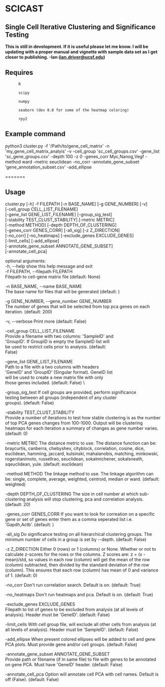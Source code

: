 # SCICAST
Single Cell Iterative Clustering and Significance Testing
------
**This is still in development. If it is useful please let me know.  I will be updating with a proper manual and vignette with sample data set as I get closer to publishing. -Ian (ian.driver@ucsf.edu)**

Requires
--------
          R 
          
          scipy
          
          numpy
          
          seaborn (dev 0.8 for some of the heatmap coloring)
          
          rpy2
          
  Example command
--------------

python3 cluster.py -f '/Path/to/gene_cell_matrix' -n 'my_gene_cell_matrix_analyis' -v -cell_group 'sc_cell_groups.csv' -gene_list 'sc_gene_groups.csv' -depth 100 -z 0 -genes_corr Myc,Nanog,Vegf -method ward -metric seuclidean -no_corr -annotate_gene_subset 'gene_annotation_subset.csv' -add_ellipse

=======

Usage
-------
cluster.py [-h] -f FILEPATH [-n BASE_NAME] [-g GENE_NUMBER] [-v]                       
                  [-cell_group CELL_LIST_FILENAME]                                                  
                  [-gene_list GENE_LIST_FILENAME] [-group_sig_test]                                     
                  [-stability TEST_CLUST_STABILITY] [-metric METRIC]                                      
                  [-method METHOD] [-depth DEPTH_OF_CLUSTERING]                                     
                  [-genes_corr GENES_CORR] [-all_sig] [-z Z_DIRECTION]                              
                  [-no_corr] [-no_heatmaps] [-exclude_genes EXCLUDE_GENES]                                
                  [-limit_cells] [-add_ellipse]                                                         
                  [-annotate_gene_subset ANNOTATE_GENE_SUBSET]                                            
                  [-annotate_cell_pca]                                                         

optional arguments:                                                                       
  -h, --help            show this help message and exit                                                   
  -f FILEPATH, --filepath FILEPATH                                                            
                        Filepath to cell-gene matrix file (default: None)                                 
                        
  -n BASE_NAME, --name BASE_NAME                                                            
                        The base name for files that will be generated
                        (default: )
                        
  -g GENE_NUMBER, --gene_number GENE_NUMBER                                                         
                        The number of genes that will be selected from top pca
                        genes on each iteration. (default: 200)                                           
                        
  -v, --verbose         Print more (default: False)
  
  -cell_group CELL_LIST_FILENAME                                                         
                        Provide a filename with two columns: 'SampleID' and                               
                        'GroupID'. If GroupID is empty the SampleID list will                           
                        be used to restrict cells prior to analysis. (default:                            
                        False)
                        
  -gene_list GENE_LIST_FILENAME                                                               
                        Path to a file with a two columns with headers                              
                        'GeneID' and 'GroupID' (Singular format). GeneID list                           
                        will be used to create a new matrix file with only                                
                        those genes included. (default: False)                                            \
                        
  -group_sig_test       If cell groups are provided, perform significance                                 
                        testing between all groups (independent of any cluster                        
                        groups). (default: False)                                                         
                        
  -stability TEST_CLUST_STABILITY                                                               
                        Provide a number of iterations to test how stable
                        clustering is as the number of top PCA genes changes
                        from 100-1000. Output will be clustering heatmaps for
                        each iteration a summary of changes as gene number
                        varies. (default: 0)
                        
  -metric METRIC        The distance metric to use. The distance function can
                        be: braycurtis, canberra, chebyshev, cityblock,
                        correlation, cosine, dice, euclidean, hamming,
                        jaccard, kulsinski, mahalanobis, matching, minkowski,
                        rogerstanimoto, russellrao, seuclidean, sokalmichener,
                        sokalsneath, sqeuclidean, yule. (default: euclidean)
                        
  -method METHOD        The linkage method to use. The linkage algorithm can
                        be: single, complete, average, weighted, centroid,
                        median or ward. (default: weighted)
                        
  -depth DEPTH_OF_CLUSTERING
                        The size in cell number at which sub-clustering
                        analysis will stop clustering, pca and correlation
                        analysis. (default: 20)
                        
  -genes_corr GENES_CORR
                        If you want to look for correation on a specific gene
                        or set of genes enter them as a comma seperated list
                        i.e. 'Gapdh,Actb'. (default: )
                        
  -all_sig              Do significance testing on all hierarchical clustering
                        groups. The minimum number of cells in a group is set
                        by --depth. (default: False)
                        
  -z Z_DIRECTION        Either 0 (rows) or 1 (columns) or None. Whether or not
                        to calculate z-scores for the rows or the columns. Z
                        scores are: z = (x - mean)/std, so values in each row
                        (column) will get the mean of the row (column)
                        subtracted, then divided by the standard deviation of
                        the row (column). This ensures that each row (column)
                        has mean of 0 and variance of 1. (default: 0)
                        
  -no_corr              Don't run correlation search. Default is on. (default:
                        True)
                        
  -no_heatmaps          Don't run heatmaps and pca. Default is on. (default:
                        True)
                        
  -exclude_genes EXCLUDE_GENES                                                                        
                        Filepath to list of genes to be excluded from analysis
                        (at all levels of analysis). Header must be 'GeneID'.
                        (default: False)
                        
  -limit_cells          With cell group file, will exclude all other cells
                        from analysis (at all levels of analysis). Header must
                        be 'SampleID'. (default: False)
                        
  -add_ellipse          When present colored ellipses will be added to cell
                        and gene PCA plots. Must provide gene and/or cell
                        groups. (default: False)
                        
  -annotate_gene_subset ANNOTATE_GENE_SUBSET                                                          
                        Provide path or filename (if in same file) to file
                        with genes to be annotated on gene PCA. Must have
                        'GeneID' header. (default: False)
                        
  -annotate_cell_pca    Option will annotate cell PCA with cell names. Default
                        is off (False). (default: False)


